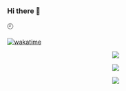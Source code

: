 ### Hi there 👋

:clock9:

[![wakatime](https://wakatime.com/badge/user/beb525c8-505c-4510-9d1e-e2da008097c2.svg)](https://wakatime.com/@beb525c8-505c-4510-9d1e-e2da008097c2)

<div align='center'>
    <p align='center'>
        <img src='https://github-readme-stats.vercel.app/api?line_height=27&username=GTX2000&show_icons=true&theme=gruvbox'/>
    </p>
    <p align='center'>
        <img src='https://github-readme-stats.vercel.app/api/wakatime?username=QuantumBolt&theme=gruvbox'/>
    </p>
    <p align='center'>
        <img src="https://github-readme-stats.vercel.app/api/top-langs/?username=GTX2000&exclude_repo=GTX2000,GTX2000.github.io&layout=compact&theme=gruvbox"/>
    </p>
</div>


<!--START_SECTION:waka--><!--END_SECTION:waka-->




<!--
**GTX2000/GTX2000** is a ✨ _special_ ✨ repository because its `README.md` (this file) appears on your GitHub profile.

Here are some ideas to get you started:

- 🔭 I’m currently working on ...
- 🌱 I’m currently learning ...
- 👯 I’m looking to collaborate on ...
- 🤔 I’m looking for help with ...
- 💬 Ask me about ...
- 📫 How to reach me: ...
- 😄 Pronouns: ...
- ⚡ Fun fact: ...
-->
